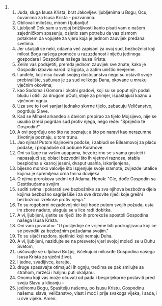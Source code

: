<ol>
  <li>
    <ol>
      <li>Juda, sluga Isusa Krista, brat Jakovljev: ljubljenima u Bogu, Ocu, čuvanima za Isusa Krista - pozvanima.</li>
      <li>Obilovali milošću, mirom i ljubavlju!</li>
      <li>Ljubljeni! Dok sam u svojoj brižljivosti kanio pisati  vam o našem zajedničkom spasenju, osjetio sam potrebu da vas  pismom potaknem da vojujete za vjeru koja je jednom zauvijek  predana svetima.</li>
      <li>Jer ušuljali se neki, odavna već zapisani  za ovaj sud, bezbožnici koji milost Boga našega promeću u razuzdanost  i niječu jedinoga gospodara i Gospodina našega Isusa Krista.</li>
      <li>Želim vas podsjetiti, premda jednom zauvijek sve znate, kako je Gospodin izbavio narod iz Egipta, a zatim uništio nevjerne.</li>
      <li>I anđele, koji nisu čuvali svojeg dostojanstva nego su ostavili  svoje prebivalište, sačuvao je za sud velikoga Dana, okovane  u mraku vječnim okovima;</li>
      <li>kao Sodoma i Gomora i okolni gradovi, koji su se poput njih podali bludu i otišli za drugom pÓuti, stoje za primjer, ispaštajući kaznu u vječnom ognju.</li>
      <li>Uza sve to i ovi sanjari jednako skvrne tijelo, zabacuju  Veličanstvo, pogrđuju Slave.</li>
      <li>Kad se Mihael arkanđeo s đavlom  prepirao za tijelo Mojsijevo, nije se usudio izreći pogrdan sud  protiv njega, nego reče: "Spriječio te Gospodin!"</li>
      <li>A ovi pogrđuju  ono što ne poznaju; a što po naravi kao nerazumne životinje poznaju, u tom trunu.</li>
      <li>Jao njima! Putom Kajinovim pođoše, i zabludi se Bileamovoj  za plaću podaše, i propadoše od pobune Korahove.</li>
      <li>Oni su ljage  na vašim agapama, bezobzirno se s vama gosteći i napasajući se;  oblaci bezvodni što ih vjetrovi raznose, stabla besplodna u kasnoj  jeseni, dvaput usahla, iskorijenjena,</li>
      <li>bijesno morsko valovlje  što ispjenjuje svoje sramote, zvijezde lutalice kojima je spremljena  crna tmina dovijeka.</li>
      <li>O njima prorokova sedmi od Adama, Henok: "Gle, dođe Gospodin  sa Desttisućama svojim</li>
      <li>suditi svima i pokarati sve bezbožnike  za sva njihova bezbožna djela kojima bezbožno sagriješiše i za  sve drzovite riječi koje grešni bezbožnici izrekoše protiv njega."</li>
      <li>To su rogoborni nezadovoljnici koji hode putom svojih požuda, usta im zbore naduto, ulaguju se u lice radi dobitka.</li>
      <li>A vi, ljubljeni, sjetite se riječi što ih prorekoše apostoli  Gospodina našega Isusa Krista.</li>
      <li>Oni vam govorahu: "U posljednje  će vrijeme biti podrugljivaca koji će se povoditi za bezbožnim  požudama svojim."</li>
      <li>To su sijači razdora, sjetilnici koji nemaju  Duha.</li>
      <li>A vi, ljubljeni, naziđujte se na presvetoj vjeri svojoj  moleći se u Duhu Svetom,</li>
      <li>uščuvajte se u ljubavi Božjoj, iščekujući  milosrđe Gospodina našega Isusa Krista za vječni život.</li>
      <li>I  jedne, svadljivce, karajte,</li>
      <li>druge spasavajte otimajući ih  ognju, trećima se pak smilujte sa strahom, mrzeći i haljinu puti  okaljanu.</li>
      <li>Onomu koji vas može očuvati od pada i besprijekorne postaviti  pred svoju Slavu u klicanju -</li>
      <li>jedinomu Bogu, Spasitelju našemu, po Isusu Kristu, Gospodinu našemu: slava, veličanstvo, vlast  i moć i prije svakoga vijeka, i sada, i u sve vijeke. Amen.</li>
    </ol>
  </li>
</ol>